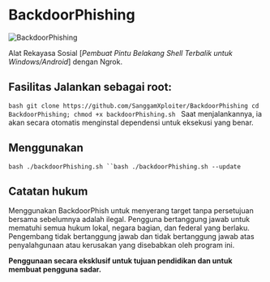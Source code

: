 # BackdoorPhishing

![BackdoorPhishing](./gamnar-gambar/banner.png)

Alat Rekayasa Sosial [*Pembuat Pintu Belakang Shell Terbalik untuk Windows/Android*] dengan Ngrok. 
## Fasilitas Jalankan sebagai root: 
```bash git clone https://github.com/SanggamXploiter/BackdoorPhishing cd BackdoorPhishing; chmod +x backdoorPhishing.sh ``` 
Saat menjalankannya, ia akan secara otomatis menginstal dependensi untuk eksekusi yang benar. 

## Menggunakan
```bash ./backdoorPhishing.sh ``bash ./backdoorPhishing.sh --update ``` 
## Catatan hukum 
Menggunakan BackdoorPhish untuk menyerang target tanpa persetujuan bersama sebelumnya adalah ilegal. 
Pengguna  bertanggung jawab untuk mematuhi semua hukum lokal, negara bagian, dan federal yang berlaku. Pengembang tidak bertanggung jawab dan tidak bertanggung jawab atas penyalahgunaan atau kerusakan yang disebabkan oleh program ini. 

**Penggunaan secara eksklusif untuk tujuan pendidikan dan untuk membuat pengguna sadar.**
